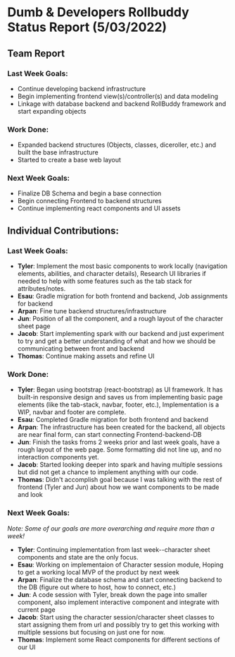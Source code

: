 # Dumb & Developers Rollbuddy Status Report (5/03/2022)

## Team Report

### Last Week Goals:

- Continue developing backend infrastructure
- Begin implementing frontend view(s)/controller(s) and data modeling
- Linkage with database backend and backend RollBuddy framework and start expanding objects 

### Work Done:

- Expanded backend structures (Objects, classes, diceroller, etc.) and built the base infrastructure 
- Started to create a base web layout 

### Next Week Goals:

- Finalize DB Schema and begin a base connection 
- Begin connecting Frontend to backend structures 
- Continue implementing react components and UI assets 

## Individual Contributions:

### Last Week Goals:

- **Tyler**: Implement the most basic components to work locally (navigation elements, abilities, and character details), Research UI libraries if needed to help with some features such as the tab stack for attributes/notes.
- **Esau**: Gradle migration for both frontend and backend, Job assignments for backend
- **Arpan**: Fine tune backend structures/infrastructure 
- **Jun**: Position of all the component, and a rough layout of the character sheet page
- **Jacob**: Start implementing spark with our backend and just experiment to try and get a better understanding of what and how we should be communicating between front and backend
- **Thomas**: Continue making assets and refine UI

### Work Done:

- **Tyler**: Began using bootstrap (react-bootstrap) as UI framework. It has built-in responsive design and saves us from implementing basic page elements (like the tab-stack, navbar, footer, etc.), Implementation is a WIP, navbar and footer are complete.
- **Esau**: Completed Gradle migration for both frontend and backend
- **Arpan**: The infrastructure has been created for the backend, all objects are near final form, can start connecting Frontend-backend-DB
- **Jun**: Finish the tasks froms 2 weeks prior and last week goals, have a rough layout of the web page. Some formatting did not line up, and no interaction components yet.
- **Jacob**: Started looking deeper into spark and having multiple sessions but did not get a chance to implement anything with our code. 
- **Thomas**: Didn't accomplish goal because I was talking with the rest of frontend (Tyler and Jun) about how we want components to be made and look

### Next Week Goals:

_Note: Some of our goals are more overarching and require more than a week!_

- **Tyler**: Continuing implementation from last week--character sheet components and state are the only focus.
- **Esau**: Working on implementaion of Character session module, Hoping to get a working local MVP of the product by next week
- **Arpan**: Finalize the database schema and start connecting backend to the DB (figure out where to host, how to connect, etc.)
- **Jun**: A code session with Tyler, break down the page into smaller component, also implement interactive component and integrate with current page
- **Jacob**: Start using the character session/character sheet classes to start assigning them from url and possibly try to get this working with multiple sessions but focusing on just one for now.
- **Thomas**: Implement some React components for different sections of our UI
